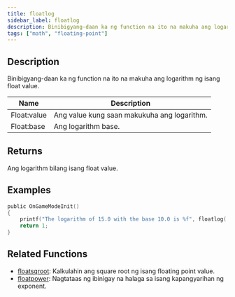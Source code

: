 ```yaml
---
title: floatlog
sidebar_label: floatlog
description: Binibigyang-daan ka ng function na ito na makuha ang logarithm ng isang float value.
tags: ["math", "floating-point"]
---
```


<LowercaseNote />

## Description

Binibigyang-daan ka ng function na ito na makuha ang logarithm ng isang float value.

| Name        | Description                              |
| ----------- | ---------------------------------------- |
| Float:value | Ang value kung saan makukuha ang logarithm. |
| Float:base  | Ang logarithm base.                      |

## Returns

Ang logarithm bilang isang float value.

## Examples

```c
public OnGameModeInit()
{
    printf("The logarithm of 15.0 with the base 10.0 is %f", floatlog( 15.0, 10.0 ));
    return 1;
}
```

## Related Functions

- [floatsqroot](floatsqroot): Kalkulahin ang square root ng isang floating point value.
- [floatpower](floatpower): Nagtataas ng ibinigay na halaga sa isang kapangyarihan ng exponent.